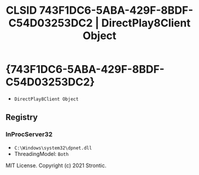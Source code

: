﻿---
title: "CLSID 743F1DC6-5ABA-429F-8BDF-C54D03253DC2 | DirectPlay8Client Object"
excerpt: What is COM-Object CLSID 743F1DC6-5ABA-429F-8BDF-C54D03253DC2?
---

# {743F1DC6-5ABA-429F-8BDF-C54D03253DC2}

* `DirectPlay8Client Object`

## Registry


### InProcServer32

* `C:\Windows\system32\dpnet.dll`
* ThreadingModel: `Both`

MIT License. Copyright (c) 2021 Strontic.



